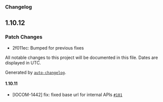 ### Changelog

## 1.10.12

### Patch Changes

- 2f011ec: Bumped for previous fixes

All notable changes to this project will be documented in this file. Dates are displayed in UTC.

Generated by [`auto-changelog`](https://github.com/CookPete/auto-changelog).

#### 1.10.11

- [IOCOM-1442] fix: fixed base url for internal APIs [`#101`](https://github.com/pagopa/io-functions-services-messages/pull/101)

